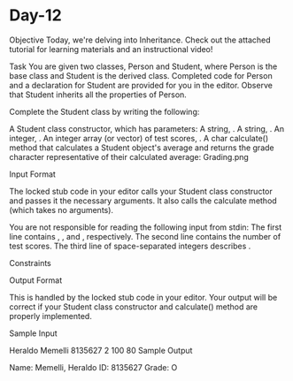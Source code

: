 # Day-12

Objective
Today, we're delving into Inheritance. Check out the attached tutorial for learning materials and an instructional video!

Task
You are given two classes, Person and Student, where Person is the base class and Student is the derived class. Completed code for Person and a declaration for Student are provided for you in the editor. Observe that Student inherits all the properties of Person.

Complete the Student class by writing the following:

A Student class constructor, which has  parameters:
A string, .
A string, .
An integer, .
An integer array (or vector) of test scores, .
A char calculate() method that calculates a Student object's average and returns the grade character representative of their calculated average:
Grading.png

Input Format

The locked stub code in your editor calls your Student class constructor and passes it the necessary arguments. It also calls the calculate method (which takes no arguments).

You are not responsible for reading the following input from stdin:
The first line contains , , and , respectively. The second line contains the number of test scores. The third line of space-separated integers describes .

Constraints

Output Format

This is handled by the locked stub code in your editor. Your output will be correct if your Student class constructor and calculate() method are properly implemented.

Sample Input

Heraldo Memelli 8135627
2
100 80
Sample Output

 Name: Memelli, Heraldo
 ID: 8135627
 Grade: O
